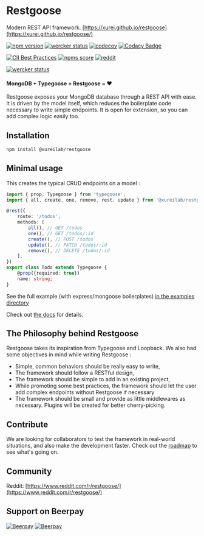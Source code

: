 # Restgoose
Modern REST API framework. [https://xurei.github.io/restgoose](https://xurei.github.io/restgoose/)

[![npm version](https://img.shields.io/npm/v/%40xureilab%2Frestgoose.svg)](https://www.npmjs.com/package/@xureilab/restgoose)
[![wercker status](https://app.wercker.com/status/8ae5627cc2fb406638c44d6784b02815/s/master "wercker status")](https://app.wercker.com/project/byKey/8ae5627cc2fb406638c44d6784b02815)
[![codecov](https://codecov.io/gh/xurei/restgoose/branch/master/graphs/badge.svg)](https://codecov.io/gh/xurei/restgoose)
[![Codacy Badge](https://api.codacy.com/project/badge/Grade/91cdb5b6e3444a7b91949a022bf650f2)](https://www.codacy.com/app/xurei/restgoose?utm_source=github.com&amp;utm_medium=referral&amp;utm_content=xurei/restgoose&amp;utm_campaign=Badge_Grade)

[![CII Best Practices](https://img.shields.io/cii/summary/2181.svg)](https://bestpractices.coreinfrastructure.org/projects/2181)
[![npms score](https://badges.npms.io/%40xureilab%2Frestgoose.svg)](https://npms.io/search?q=%40xureilab%2Frestgoose)
[![reddit](https://img.shields.io/badge/reddit-r%2Frestgoose-red.svg?logo=reddit&logoColor=white)](https://www.reddit.com/r/restgoose)

[![wercker status](https://app.wercker.com/status/8ae5627cc2fb406638c44d6784b02815/m/master "wercker status")](https://app.wercker.com/project/byKey/8ae5627cc2fb406638c44d6784b02815)


#### MongoDB + Typegoose + Restgoose = ❤️️

Restgoose exposes your MongoDB database through a REST API with ease. 
It is driven by the model itself, which reduces the boilerplate code necessary to write simple endpoints.
It is open for extension, so you can add complex logic easily too.

## Installation

```bash
npm install @xureilab/restgoose
```

## Minimal usage
This creates the typical CRUD endpoints on a model : 
```typescript
import { prop, Typegoose } from 'typegoose';
import { all, create, one, remove, rest, update } from '@xureilab/restgoose';

@rest({
    route: '/todos',
    methods: [
        all(), // GET /todos
        one(), // GET /todos/:id
        create(), // POST /todos
        update(), // PATCH /todos/:id
        remove(), // DELETE /todos/:id
    ],
})
export class Todo extends Typegoose {
    @prop({required: true})
    name: string;
}
```
See the full example (with express/mongoose boilerplates) [in the examples directory](./examples)

Check out [the docs](https://xurei.github.io/restgoose/) for details. 

## The Philosophy behind Restgoose
Restgoose takes its inspiration from Typegoose and Loopback.
We also had some objectives in mind while writing Restgoose :
- Simple, common behaviors should be really easy to write,
- The framework should follow a RESTful design,
- The framework should be simple to add in an existing project,
- While promoting some best practices, the framework should let the user add 
  complex endpoints without Restgoose if necessary
- The framework should be small and provide as little middlewares as necessary. 
  Plugins will be created for better cherry-picking. 

## Contribute
We are looking for collaborators to test the framework in real-world situations, and also make the development faster.
Check out the [roadmap](https://xurei.github.io/restgoose/roadmap.html) to see what's going on.  

## Community
Reddit: [https://www.reddit.com/r/restgoose/](https://www.reddit.com/r/restgoose/)

## Support on Beerpay
[![Beerpay](https://beerpay.io/xurei/restgoose/badge.svg?style=beer-square)](https://beerpay.io/xurei/restgoose)
[![Beerpay](https://beerpay.io/xurei/restgoose/make-wish.svg?style=flat-square)](https://beerpay.io/xurei/restgoose?focus=wish)
